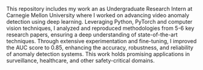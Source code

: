This repository includes my work an as Undergraduate Research Intern at Carnegie Mellon University where I worked on advancing video anomaly detection using deep learning. Leveraging Python, PyTorch and computer vision techniques, I analyzed and reproduced methodologies from 5-6 key research papers, ensuring a deep understanding of state-of-the-art techniques. Through extensive experimentation and fine-tuning, I improved the AUC score to 0.85, enhancing the accuracy, robustness, and reliability of anomaly detection systems. This work holds promising applications in surveillance, healthcare, and other safety-critical domains.

